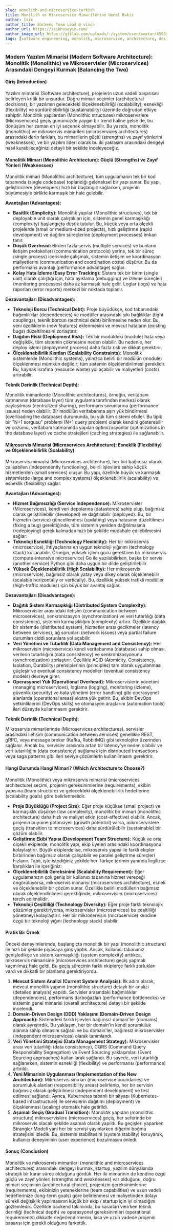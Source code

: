 ```yaml
---
slug: monolith-and-microservice-turkish
title: Monilith ve Microservice Mimarilerine Genel Bakis
author: Isik
author_title: Backend Team Lead @ vivoo
author_url: https://isikhuseyin.com/
author_image_url: https://gitlab.com/uploads/-/system/user/avatar/4595338/avatar.png?width=400
tags: [software engineering, monolith, microservice, architecture, design]
---
```


### **Modern Yazılım Mimarisi (Modern Software Architecture): Monolitik (Monolithic) ve Mikroservisler (Microservices) Arasındaki Dengeyi Kurmak (Balancing the Two)**

#### **Giriş (Introduction)**

Yazılım mimarisi (Software architecture), projelerin uzun vadeli başarısını belirleyen kritik bir unsurdur. Doğru mimari seçimler (architectural decisions), bir yazılımın gelecekteki ölçeklenebilirliği (scalability), esnekliği (flexibility) ve sürdürülebilirliği (sustainability) üzerinde doğrudan etkiye sahiptir. Monolitik yapılardan (Monolithic structures) mikroservislere (Microservices) geçiş günümüzde yaygın bir trend haline gelse de, bu dönüşüm her zaman en iyi seçenek olmayabilir. Bu yazıda, monolitik (monolithic) ve mikroservis mimarileri (microservices architectures) arasındaki derin farkları, bu mimarilerin güçlü (strengths) ve zayıf yönlerini (weaknesses), ve bir yazılım lideri olarak bu iki yaklaşım arasındaki dengeyi nasıl kurabileceğinizi detaylı bir şekilde inceleyeceğiz.

#### **Monolitik Mimari (Monolithic Architecture): Güçlü (Strengths) ve Zayıf Yönleri (Weaknesses)**

Monolitik mimari (Monolithic architecture), tüm uygulamanın tek bir kod tabanında (single codebase) toplandığı geleneksel bir yapı sunar. Bu yapı, geliştiricilere (developers) hızlı bir başlangıç sağlarken, projenin büyümesiyle birlikte karmaşık bir hale gelebilir.

**Avantajları (Advantages):**

- **Basitlik (Simplicity):** Monolitik yapılar (Monolithic structures), tek bir deployable unit olarak çalıştıkları için, sistemin genel karmaşıklığı (complexity) başlangıçta düşük tutulur. Bu, küçük veya orta ölçekli projelerde (small or medium-sized projects), hızlı geliştirme (rapid development) ve dağıtım süreçlerine (deployment processes) imkan tanır.
- **Düşük Overhead:** Birden fazla servis (multiple services) ve bunların iletişim protokolleri (communication protocols) yerine, tek bir süreç (single process) içerisinde çalışmak, sistemin iletişim ve koordinasyon maliyetlerini (communication and coordination costs) düşürür. Bu da performans avantajı (performance advantage) sağlar.
- **Kolay Hata İzleme (Easy Error Tracking):** Sistem tek bir birim (single unit) olarak çalıştığı için, hata ayıklama (debugging) ve izleme süreçleri (monitoring processes) daha az karmaşık hale gelir. Loglar (logs) ve hata raporları (error reports) merkezi bir noktada toplanır.

**Dezavantajları (Disadvantages):**

- **Teknoloji Borcu (Technical Debt):** Proje büyüdükçe, kod tabanındaki bağımlılıklar (dependencies) ve modüller arasındaki sıkı bağlılıklar (tight couplings), teknik borcun (technical debt) birikmesine neden olur. Bu, yeni özelliklerin (new features) eklenmesini ve mevcut hataların (existing bugs) düzeltilmesini zorlaştırır.
- **Dağıtım Riski (Deployment Risk):** Tek bir modüldeki (module) hata veya değişiklik, tüm sistemin çökmesine neden olabilir. Bu nedenle, her deploy işlemi (deployment process) daha fazla risk ve dikkat gerektirir.
- **Ölçeklenebilirlik Kısıtları (Scalability Constraints):** Monolitik sistemlerde (Monolithic systems), yalnızca belirli bir modülün (module) ölçeklenmesi mümkün değildir; tüm sistemin ölçeklendirilmesi gereklidir. Bu, kaynak israfına (resource waste) yol açabilir ve maliyetleri (costs) artırabilir.

**Teknik Derinlik (Technical Depth):**

Monolitik mimarilerde (Monolithic architectures), örneğin, veritabanı katmanının (database layer) tüm uygulama tarafından merkezi olarak paylaşılması (centralized sharing), performans sorunlarına (performance issues) neden olabilir. Bir modülün veritabanına aşırı yük bindirmesi (overloading the database) durumunda, bu yük tüm sistemi etkiler. Bu tipik bir "N+1 sorgusu" problemi (N+1 query problem) olarak kendini gösterebilir ve çözümü, veritabanı katmanında yapılan optimizasyonlar (optimizations in the database layer) ve cache stratejileri (caching strategies) ile sağlanabilir.

#### **Mikroservis Mimarisi (Microservices Architecture): Esneklik (Flexibility) ve Ölçeklenebilirlik (Scalability)**

Mikroservis mimarisi (Microservices architecture), her biri bağımsız olarak çalışabilen (independently functioning), belirli işlevlere sahip küçük hizmetlerden (small services) oluşur. Bu yapı, özellikle büyük ve karmaşık sistemlerde (large and complex systems) ölçeklenebilirlik (scalability) ve esneklik (flexibility) sağlar.

**Avantajları (Advantages):**

- **Hizmet Bağımsızlığı (Service Independence):** Mikroservisler (Microservices), kendi veri depolarına (datastores) sahip olup, bağımsız olarak geliştirilebilir (developed) ve dağıtılabilir (deployed). Bu, bir hizmetin (service) güncellenmesi (updating) veya hatasının düzeltilmesi (fixing a bug) gerektiğinde, tüm sistemin yeniden dağıtılmasına (redeploying) gerek kalmadan hızlı bir şekilde müdahale edilebilmesini sağlar.
- **Teknoloji Esnekliği (Technology Flexibility):** Her bir mikroservis (microservice), ihtiyaçlarına en uygun teknoloji yığınını (technology stack) kullanabilir. Örneğin, yüksek işlem gücü gerektiren bir mikroservis (compute-intensive microservice) Go ile yazılabilirken, başka bir servis (another service) Python gibi daha uygun bir dilde geliştirilebilir.
- **Yüksek Ölçeklenebilirlik (High Scalability):** Her mikroservis (microservice), bağımsız olarak yatay veya dikey olarak ölçeklenebilir (scalable horizontally or vertically). Bu, özellikle yüksek trafikli modüller (high-traffic modules) için büyük bir avantaj sağlar.

**Dezavantajları (Disadvantages):**

- **Dağıtık Sistem Karmaşıklığı (Distributed System Complexity):** Mikroservisler arasındaki iletişim (communication between microservices), senkronizasyon (synchronization) ve veri tutarlılığı (data consistency), sistemin karmaşıklığını (complexity) artırır. Özellikle dağıtık bir sistemde (distributed system), hizmetler arası gecikmeler (latency between services), ağ sorunları (network issues) veya partial failure durumları ciddi sorunlara yol açabilir.
- **Veri Yönetimi ve Tutarlılık (Data Management and Consistency):** Her mikroservisin (microservice) kendi veritabanına (database) sahip olması, verilerin tutarlılığını (data consistency) ve senkronizasyonunu (synchronization) zorlaştırır. Özellikle ACID (Atomicity, Consistency, Isolation, Durability) prensiplerinin (principles) tam olarak uygulanması güçleşir ve eventual consistency modelleri (eventual consistency models) devreye girer.
- **Operasyonel Yük (Operational Overhead):** Mikroservislerin yönetimi (managing microservices), loglama (logging), monitoring (izleme), güvenlik (security) ve hata yönetimi (error handling) gibi operasyonel alanlarda (operational areas) ekstra yük getirir. Bu, ekibin DevOps yetkinliklerini (DevOps skills) ve otomasyon araçlarını (automation tools) ileri düzeyde kullanmasını gerektirir.

**Teknik Derinlik (Technical Depth):**

Mikroservis mimarilerinde (Microservices architectures), servisler arasındaki iletişim (communication between services) genellikle REST, gRPC, veya message broker (Kafka, RabbitMQ) gibi teknolojiler üzerinden sağlanır. Ancak bu, servisler arasında artan bir latency'ye neden olabilir ve veri tutarlılığını (data consistency) sağlamak için distributed transactions veya saga patterns gibi ileri seviye çözümlerin kullanılmasını gerektirir.

#### **Hangi Durumda Hangi Mimari? (Which Architecture to Choose?)**

Monolitik (Monolithic) veya mikroservis mimarisi (microservices architecture) seçimi, projenin gereksinimlerine (requirements), ekibin yapısına (team structure) ve gelecekteki ölçeklenebilirlik hedeflerine (scalability goals) göre belirlenmelidir.

- **Proje Büyüklüğü (Project Size):** Eğer proje küçükse (small project) ve karmaşıklık düşükse (low complexity), monolitik bir mimari (monolithic architecture) daha hızlı ve maliyet etkin (cost-effective) olabilir. Ancak, projenin büyüme potansiyeli (growth potential) varsa, mikroservislere geçiş (transition to microservices) daha sürdürülebilir (sustainable) bir çözüm olabilir.
- **Geliştirme Ekibi Yapısı (Development Team Structure):** Küçük ve orta ölçekli ekiplerde, monolitik yapı, ekip üyeleri arasındaki koordinasyonu kolaylaştırır. Büyük ekiplerde ise, mikroservis yapısı ile farklı ekipler birbirinden bağımsız olarak çalışabilir ve paralel geliştirme süreçleri hızlanır.
Tabii, işte istediğiniz şekilde her Türkçe terimin yanında İngilizce karşılıkları ile içeriğiniz:
- **Ölçeklenebilirlik Gereksinimi (Scalability Requirement):** Eğer uygulamanızın çok geniş bir kullanıcı tabanına hizmet vereceği öngörülüyorsa, mikroservis mimarisi (microservices architecture), esnek ve ölçeklenebilir bir çözüm sunar. Özellikle belirli modüllerin bağımsız olarak ölçeklendirilmesi gerektiğinde, mikroservisler (microservices) tercih edilmelidir.
- **Teknoloji Çeşitliliği (Technology Diversity):** Eğer proje farklı teknolojik çözümler gerektiriyorsa, mikroservisler (microservices) bu çeşitliliği yönetmeyi kolaylaştırır. Her bir mikroservisin (microservice) kendine özgü bir teknoloji yığını (technology stack) olabilir.

#### **Pratik Bir Örnek**

Önceki deneyimlerimde, başlangıçta monolitik bir yapı (monolithic structure) ile hızlı bir şekilde piyasaya giriş yaptık. Ancak, kullanıcı tabanımız genişledikçe ve sistem karmaşıklığı (system complexity) arttıkça, mikroservis mimarisine (microservices architecture) geçiş yapmak kaçınılmaz hale geldi. Bu geçiş sürecinin farklı ekiplerçe farklı zorlukları vardı ve dikkatli bir planlama gerektiriyordu.

1. **Mevcut Sistem Analizi (Current System Analysis):** İlk adım olarak, mevcut monolitik yapının (monolithic structure) detaylı bir analizi (detailed analysis) yapıldı. Servisler arasındaki bağımlılıklar (dependencies), performans darboğazları (performance bottlenecks) ve sistemin genel mimarisi (overall architecture) detaylı bir şekilde incelendi.
2. **Domain-Driven Design (DDD) Yaklaşımı (Domain-Driven Design Approach):** Sistemdeki farklı işlevleri bağımsız domain'ler (domains) olarak ayrıştırdık. Bu yaklaşım, her bir domain'in kendi sorumluluk alanına sahip olmasını sağladı ve bu domain'ler, bağımsız mikroservisler (independent microservices) olarak tanımlandı.
3. **Veri Yönetimi Stratejisi (Data Management Strategy):** Mikroservisler arası veri tutarlılığı (data consistency), CQRS (Command Query Responsibility Segregation) ve Event Sourcing yaklaşımları (Event Sourcing approaches) kullanılarak sağlandı. Bu sayede, veri tutarlılığı sağlanırken, sistemin esnekliği (flexibility) ve performansı (performance) artırıldı.
4. **Yeni Mimarinin Uygulanması (Implementation of the New Architecture):** Mikroservis sınırları (microservice boundaries) ve sorumluluk alanları (responsibility areas) belirlenip, her bir servisin bağımsız olarak geliştirilmesi (independent development) ve test edilmesi sağlandı. Ayrıca, Kubernetes tabanlı bir altyapı (Kubernetes-based infrastructure) ile servislerin dağıtımı (deployment) ve ölçeklenmesi (scaling) otomatik hale getirildi.
5. **Aşamalı Geçiş (Gradual Transition):** Monolitik yapıdan (monolithic structure) mikroservislere (microservices) geçiş, her seferinde bir mikroservis olacak şekilde aşamalı olarak yapıldı. Bu geçişleri yaparken Strangler Modeli yani her bir servisi yayınlarken diğerini boğma stratejisini izledik. Bu, sistemin stabilitesini (system stability) koruyarak, kullanıcı deneyiminin (user experience) bozulmasını önledi.

#### **Sonuç (Conclusion)**
Monolitik ve mikroservis mimarileri (monolithic and microservices architectures) arasındaki dengeyi kurmak, startup, yazılım dünyasında stratejik bir karar süreç olduğunu gördük. Her iki mimarinin de kendine özgü güçlü ve zayıf yönleri (strengths and weaknesses) var olduğunu, doğru mimari seçiminin (architectural choice), projenizin gereksinimlerine (requirements), ekibinizin yeteneklerine (team capabilities) ve uzun vadeli hedeflerinize (long-term goals) göre belirlenmesi ve maliyetinden dolayı sürekli değişiklik yapılmasının küçük bir ekip / startup için iyi olmadığını gözlemledik. Özellikle backend takımında, bu kararları verirken teknik derinliği (technical depth) ve operasyonel gereksinimleri (operational requirements) dikkatle değerlendirmenin, kısa ve uzun vadede projenin başarısı için gerekli olduğunu farkettik.
